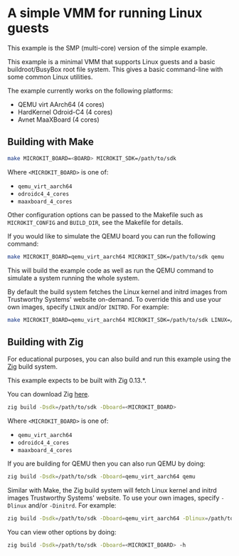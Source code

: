 <!--
     Copyright 2024, UNSW
     SPDX-License-Identifier: CC-BY-SA-4.0
-->

# A simple VMM for running Linux guests

This example is the SMP (multi-core) version of the simple example.

This example is a minimal VMM that supports Linux guests and a basic
buildroot/BusyBox root file system. This gives a basic command-line with some
common Linux utilities.

The example currently works on the following platforms:
* QEMU virt AArch64 (4 cores)
* HardKernel Odroid-C4 (4 cores)
* Avnet MaaXBoard (4 cores)

## Building with Make

```sh
make MICROKIT_BOARD=<BOARD> MICROKIT_SDK=/path/to/sdk
```

Where `<MICROKIT_BOARD>` is one of:
* `qemu_virt_aarch64`
* `odroidc4_4_cores`
* `maaxboard_4_cores`

Other configuration options can be passed to the Makefile such as `MICROKIT_CONFIG`
and `BUILD_DIR`, see the Makefile for details.

If you would like to simulate the QEMU board you can run the following command:
```sh
make MICROKIT_BOARD=qemu_virt_aarch64 MICROKIT_SDK=/path/to/sdk qemu
```

This will build the example code as well as run the QEMU command to simulate a
system running the whole system.

By default the build system fetches the Linux kernel and initrd images from
Trustworthy Systems' website on-demand. To override this and use your own images,
specify `LINUX` and/or `INITRD`. For example:

```sh
make MICROKIT_BOARD=qemu_virt_aarch64 MICROKIT_SDK=/path/to/sdk LINUX=/path/to/linux INITRD=/path/to/initrd qemu
```

## Building with Zig

For educational purposes, you can also build and run this example using the
[Zig](https://ziglang.org/) build system.

This example expects to be built with Zig 0.13.*.

You can download Zig [here](https://ziglang.org/download/).

```sh
zig build -Dsdk=/path/to/sdk -Dboard=<MICROKIT_BOARD>
```

Where `<MICROKIT_BOARD>` is one of:
* `qemu_virt_aarch64`
* `odroidc4_4_cores`
* `maaxboard_4_cores`

If you are building for QEMU then you can also run QEMU by doing:
```sh
zig build -Dsdk=/path/to/sdk -Dboard=qemu_virt_aarch64 qemu
```

Similar with Make, the Zig build system will fetch Linux kernel and initrd images
Trustworthy Systems' website. To use your own images, specify `-Dlinux` and/or
`-Dinitrd`. For example:

```sh
zig build -Dsdk=/path/to/sdk -Dboard=qemu_virt_aarch64 -Dlinux=/path/to/linux -Dinitrd=/path/to/initrd qemu
```

You can view other options by doing:
```sh
zig build -Dsdk=/path/to/sdk -Dboard=<MICROKIT_BOARD> -h
```

